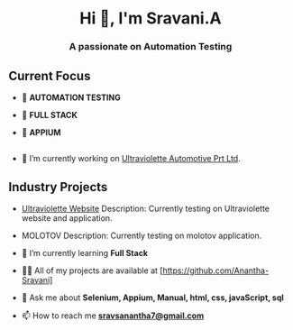 <!-- ![](https://user-images.githubusercontent.com/10498744/210012254-234538ff-d198-48aa-8964-37e6fd45d227.gif) -->
<h1 align="center">Hi 👋, I'm Sravani.A</h1>
<h3 align="center">A passionate on Automation Testing</h3>


 

 ## Current Focus

- 📍 **AUTOMATION TESTING**
- 📍 **FULL STACK**
- 📍 **APPIUM**



  ##

* 🔭 I’m currently working on [Ultraviolette Automotive Prt Ltd](https://www.ultraviolette.com/). 

 ## Industry Projects

- [Ultraviolette Website](https://www.ultraviolette.com)
  Description: Currently testing on Ultraviolette website and application.
  
- MOLOTOV
  Description: Currently testing on molotov application.  

- 🌱 I’m currently learning **Full Stack**

- 👨‍💻 All of my projects are available at [https://github.com/Anantha-Sravani]

- 💬 Ask me about **Selenium, Appium, Manual, html, css, javaScript, sql**

- 📫 How to reach me **sravsanantha7@gmail.com**
